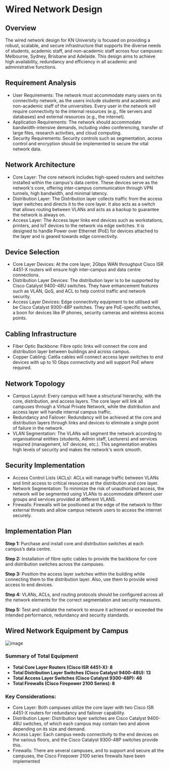 # Wired Network Design

## Overview
The wired network design for KN University is focused on providing a robust, scalable, and secure infrastructure that supports the diverse needs of students, academic staff, and non-academic staff across four campuses: Melbourne, Sydney, Brisbane and Adelaide. This design aims to achieve high availability, redundancy and efficiency in all academic and administrative functions.
## Requirement Analysis
-	User Requirements: 
The network must accommodate many users on its connectivity network, as the users include students and academic and non-academic staff of the universities. Every user in the network will require connectivity to the internal resources (e.g., file servers and databases) and external resources (e.g., the internet).
-	Application Requirements: 
The network should accommodate bandwidth-intensive demands, including video conferencing, transfer of large files, research activities, and cloud computing.
-	Security Requirements: 
Security controls such as segmentation, access control and encryption should be implemented to secure the vital network data.


## Network Architecture
- Core Layer: 
The core network includes high-speed routers and switches installed within the campus's data centre. These devices serve as the network's core, offering inter-campus communication through VPN tunnels, high bandwidth, and minimal latency.
-	Distribution Layer: 
The Distribution layer collects traffic from the access layer switches and directs it to the core layer. It also acts as a switch that allows routing between VLANs and acts as a backup to guarantee the network is always on.
-	Access Layer: 
The Access layer links end devices such as workstations, printers, and IoT devices to the network via edge switches. It is designed to handle Power over Ethernet (PoE) for devices attached to the layer and is geared towards edge connectivity.

## Device Selection
-	Core Layer Devices: 
At the core layer, 2Gbps WAN throughput Cisco ISR 4451-X routers will ensure high inter-campus and data centre connections.
-	Distribution Layer Devices: 
The distribution layer is to be supported by Cisco Catalyst 9400-48U switches. They have enhancement features such as VLAN, QoS, and ACL to help control traffic and network security.
-	Access Layer Devices: 
Edge connectivity equipment to be utilised will be Cisco Catalyst 9300-48P switches. They are PoE-specific switches, a boon for devices like IP phones, security cameras and wireless access points.


## Cabling Infrastructure
-	Fiber Optic Backbone: 
Fibre optic links will connect the core and distribution layer between buildings and across campus.
-	Copper Cabling: 
Cat6a cables will connect access layer switches to end devices with up to 10 Gbps connectivity and will support PoE where required.

## Network Topology
-	Campus Layout: 
Every campus will have a structural hierarchy, with the core, distribution, and access layers. The core layer will link all campuses through a Virtual Private Network, while the distribution and access layer will handle internal campus traffic.
-	Redundancy and Failover: 
Redundancy will be achieved at the core and distribution layers through links and devices to eliminate a single point of failure in the network.
-	VLAN Segmentation: 
The VLANs will segment the network according to organisational entities (students, Admin staff, Lecturers) and services required (management, IoT devices, etc.). This segmentation enables high levels of security and makes the network's work smooth.

## Security Implementation
-	Access Control Lists (ACLs): 
ACLs will manage traffic between VLANs and limit access to critical resources at the distribution and core layer.
-	Network Segmentation: 
To minimize the risk of unauthorized access, the network will be segmented using VLANs to accommodate different user groups and services provided at different VLANS.
-	Firewalls: 
Firewalls will be positioned at the edge of the network to filter external threats and allow campus network users to access the internet securely.

## Implementation Plan
**Step 1:** Purchase and install core and distribution switches at each campus’s data centre.

**Step 2:** Installation of fibre optic cables to provide the backbone for core and distribution switches across the campuses.

**Step 3:** Position the access layer switches within the building while connecting them to the distribution layer. Also, use them to provide wired access to end devices.

**Step 4:** VLANs, ACLs, and routing protocols should be configured across all the network elements for the correct segmentation and security measures.

**Step 5:** Test and validate the network to ensure it achieved or exceeded the intended performance, redundancy and security standards.

## Wired Network Equipment by Campus 

![image](https://github.com/user-attachments/assets/af006ff2-a903-49ae-81b9-e450122f4a5f)

### Summary of Total Equipment
-	**Total Core Layer Routers (Cisco ISR 4451-X): 8**
-	**Total Distribution Layer Switches (Cisco Catalyst 9400-48U): 13**
-	**Total Access Layer Switches (Cisco Catalyst 9300-48P): 46**
-	**Total Firewalls (Cisco Firepower 2100 Series): 8**
### Key Considerations:
-	Core Layer: Both campuses utilize the core layer with two Cisco ISR 4451-X routers for redundancy and failover capability.
-	Distribution Layer: Distribution layer switches are Cisco Catalyst 9400-48U switches, of which each campus may contain two and above depending on its size and demand.
-	Access Layer: Each campus needs connectivity to the end devices on the various floors, and the Cisco Catalyst 9300-48P switches provide this.
-	Firewalls: There are several campuses, and to support and secure all the campuses, the Cisco Firepower 2100 series firewalls have been implemented


